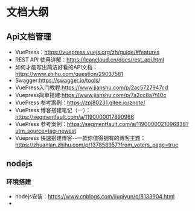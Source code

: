 # 文档大纲
## Api文档管理
- VuePress：https://vuepress.vuejs.org/zh/guide/#features
- REST API 使用详解：https://leancloud.cn/docs/rest_api.html
- 如何才能写出简洁好看的API文档：https://www.zhihu.com/question/29037581
- Swagger:https://swagger.io/tools/
- VuePress入门教程:https://www.jianshu.com/p/2ac5727947cd
- Vuepress简单搭建:https://www.jianshu.com/p/7a2cc8a7f40c
- VuePress 参考案例：https://zpj80231.gitee.io/znote/
- VuePress 博客搭建笔记（一）：https://segmentfault.com/a/1190000017890986
- VuePress 参考案例：https://segmentfault.com/a/1190000021096838?utm_source=tag-newest
- Vuepress 快速搭建博客--一款你值得拥有的博客主题：https://zhuanlan.zhihu.com/p/137858957?from_voters_page=true



## nodejs

### 环境搭建
- nodejs安装：https://www.cnblogs.com/liuqiyun/p/8133904.html
- 
